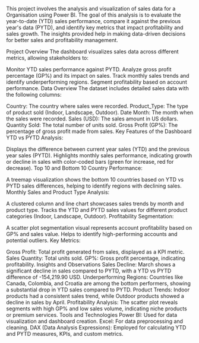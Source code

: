 This project involves the analysis and visualization of sales data for a Organisation using Power BI. The goal of this analysis is to evaluate the year-to-date (YTD) sales performance, compare it against the previous year's data (PYTD), and identify key metrics that impact profitability and sales growth. The insights provided help in making data-driven decisions for better sales and profitability management.

Project Overview
The dashboard visualizes sales data across different metrics, allowing stakeholders to:

Monitor YTD sales performance against PYTD.
Analyze gross profit percentage (GP%) and its impact on sales.
Track monthly sales trends and identify underperforming regions.
Segment profitability based on account performance.
Data Overview
The dataset includes detailed sales data with the following columns:

Country: The country where sales were recorded.
Product_Type: The type of product sold (Indoor, Landscape, Outdoor).
Date Month: The month when the sales were recorded.
Sales (USD): The sales amount in US dollars.
Quantity Sold: The total number of units sold.
Gross Profit (GP%): The percentage of gross profit made from sales.
Key Features of the Dashboard
YTD vs PYTD Analysis:

Displays the difference between current year sales (YTD) and the previous year sales (PYTD).
Highlights monthly sales performance, indicating growth or decline in sales with color-coded bars (green for increase, red for decrease).
Top 10 and Bottom 10 Country Performance:

A treemap visualization shows the bottom 10 countries based on YTD vs PYTD sales differences, helping to identify regions with declining sales.
Monthly Sales and Product Type Analysis:

A clustered column and line chart showcases sales trends by month and product type.
Tracks the YTD and PYTD sales values for different product categories (Indoor, Landscape, Outdoor).
Profitability Segmentation:

A scatter plot segmentation visual represents account profitability based on GP% and sales value.
Helps to identify high-performing accounts and potential outliers.
Key Metrics:

Gross Profit: Total profit generated from sales, displayed as a KPI metric.
Sales Quantity: Total units sold.
GP%: Gross profit percentage, indicating profitability.
Insights and Observations
Sales Decline: March shows a significant decline in sales compared to PYTD, with a YTD vs PYTD difference of -154,219.90 USD.
Underperforming Regions: Countries like Canada, Colombia, and Croatia are among the bottom performers, showing a substantial drop in YTD sales compared to PYTD.
Product Trends: Indoor products had a consistent sales trend, while Outdoor products showed a decline in sales by April.
Profitability Analysis: The scatter plot reveals segments with high GP% and low sales volume, indicating niche products or premium services.
Tools and Technologies
Power BI: Used for data visualization and dashboard creation.
Excel: For data preprocessing and cleaning.
DAX (Data Analysis Expressions): Employed for calculating YTD and PYTD measures, KPIs, and custom metrics.
